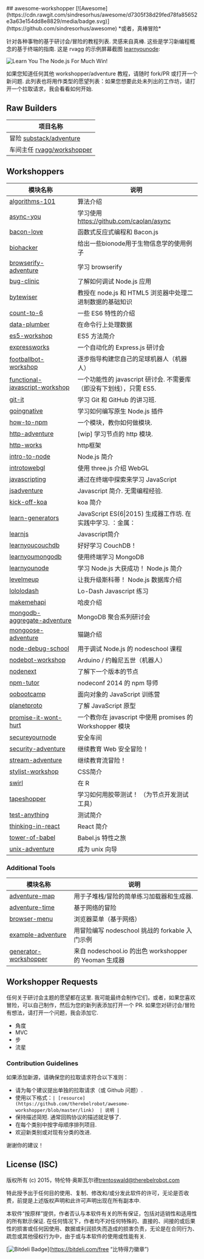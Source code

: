 <div class="github-widget" data-repo="therebelrobot/awesome-workshopper"></div>
## awesome-workshopper [![Awesome](https://cdn.rawgit.com/sindresorhus/awesome/d7305f38d29fed78fa85652e3a63e154dd8e8829/media/badge.svg)](https://github.com/sindresorhus/awesome)
*或者，真棒冒险*

针对各种事物的基于研讨会/冒险的教程列表. 灵感来自真棒. 这些是学习新编程概念的基于终端的指南. 这是 rvagg 的示例屏幕截图 [learnyounode](https://github.com/workshopper/learnyounode):

![Learn You The Node.js For Much Win!](https://raw.github.com/rvagg/learnyounode/master/learnyounode.png)

如果您知道任何其他 workshopper/adventure 教程，请随时 fork/PR 或打开一个新问题. 此列表也将用作类型的愿望列表：如果您想要此处未列出的工作坊，请打开一个拉取请求，我会看看如何开始. 

## Raw Builders
 | 项目名称 |
| ------------- |
 | 冒险 [substack/adventure](https://github.com/substack/adventure)|
 | 车间主任 [rvagg/workshopper](https://github.com/workshopper/workshopper) |

## Workshoppers
 | 模块名称 | 说明 |
| ------------- | ------------- |
| [algorithms-101](https://github.com/linclark/algorithms-101)  | 算法介绍 |
| [async-you](https://github.com/bulkan/async-you)  | 学习使用 https://github.com/caolan/async |
| [bacon-love](https://github.com/mikaelbr/bacon-love)  | 函数式反应式编程和 Bacon.js |
| [biohacker](https://github.com/bionode/biohacker)  | 给出一些bionode用于生物信息学的使用例子 |
| [browserify-adventure](https://github.com/substack/browserify-adventure)  | 学习 browserify |
| [bug-clinic](https://github.com/othiym23/bug-clinic)  | 了解如何调试 Node.js 应用 |
| [bytewiser](https://github.com/maxogden/bytewiser)  | 教授在 node.js 和 HTML5 浏览器中处理二进制数据的基础知识 |
| [count-to-6](https://github.com/domenic/count-to-6)  | 一些 ES6 特性的介绍 |
| [data-plumber](https://github.com/maxogden/data-plumber)  | 在命令行上处理数据 |
| [es5-workshop](https://github.com/timoxley/es5-workshop)  |  ES5 方法简介 |
| [expressworks](https://github.com/azat-co/expressworks)  | 一个自动化的 Express.js 研讨会 |
| [footballbot-workshop](https://github.com/alanshaw/footballbot-workshop)  | 逐步指导构建您自己的足球机器人（机器人）|
| [functional-javascript-workshop](https://github.com/timoxley/functional-javascript-workshop)  | 一个功能性的 javascript 研讨会. 不需要库（即没有下划线），只需 ES5.  |
| [git-it](https://github.com/jlord/git-it)  | 学习 Git 和 GitHub 的讲习班.  |
| [goingnative](https://github.com/workshopper/goingnative)  | 学习如何编写原生 Node.js 插件 |
| [how-to-npm](https://github.com/npm/how-to-npm)  | 一个模块，教你如何做模块.  |
| [http-adventure](https://github.com/yoshuawuyts/http-adventure)  |  [wip] 学习节点的 http 模块.  |
| [http-works](https://github.com/Raynos/http-works)  |  http框架|
| [intro-to-node](https://github.com/sherodtaylor/intro-to-node)  |  Node.js 简介 |
| [introtowebgl](https://github.com/alexmackey/IntroToWebGLWithThreeJS)  | 使用 three.js 介绍 WebGL |
| [javascripting](https://github.com/sethvincent/javascripting)  | 通过在终端中探索来学习 JavaScript |
| [jsadventure](https://github.com/mk30/jsadventure)  |  Javascript 简介. 无需编程经验.  |
| [kick-off-koa](https://github.com/koajs/kick-off-koa)  |  koa 简介 |
| [learn-generators](https://github.com/isRuslan/learn-generators)  |  JavaScript ES(6\|2015) 生成器工作坊. 在实践中学习.  ：金属：|
| [learnjs](https://github.com/mikeal/learnjs)  |  Javascript简介 |
| [learnyoucouchdb](https://github.com/robertkowalski/learnyoucouchdb)  | 好好学习 CouchDB！  |
| [learnyoumongodb](https://github.com/braz/learnyoumongodb)  | 使用终端学习 MongoDB |
| [learnyounode](https://github.com/workshopper/learnyounode)  | 学习 Node.js 大获成功！  Node.js 简介 |
| [levelmeup](https://github.com/workshopper/levelmeup)  | 让我升级斯科蒂！  Node.js 数据库介绍 |
| [lololodash](https://github.com/mdunisch/lololodash)  |  Lo-Dash Javascript 练习 |
| [makemehapi](https://github.com/nvcexploder/makemehapi)  | 哈皮介绍 |
| [mongodb-aggregate-adventure](https://github.com/braz/mongodb-aggregate-adventure)  |  MongoDB 聚合系列研讨会 |
| [mongoose-adventure](https://github.com/wearefractal/mongoose-adventure)  | 猫鼬介绍 |
| [node-debug-school](https://github.com/joyent/node-debug-school)  | 用于调试 Node.js 的 nodeschool 课程 |
| [nodebot-workshop](https://github.com/tableflip/nodebot-workshop)  |  Arduino / 约翰尼五世（机器人）|
| [nodenext](https://github.com/geek/nodenext)  | 了解下一个版本的节点 |
| [npm-tutor](https://github.com/timoxley/npm-tutor)  |  nodeconf 2014 的 npm 导师 |
| [oobootcamp](https://github.com/winsonwq/OOBootcamp.js)  | 面向对象的 JavaScript 训练营 |
| [planetproto](https://github.com/sporto/planetproto)  | 了解 JavaScript 原型 |
| [promise-it-wont-hurt](https://github.com/stevekane/promise-it-wont-hurt)  | 一个教你在 javascript 中使用 promises 的 Workshopper 模块 |
| [secureyournode](https://github.com/someoneweird/secureyournode)  | 安全车间 |
| [security-adventure](https://github.com/toolness/security-adventure)  | 继续教育 Web 安全冒险！  |
| [stream-adventure](https://github.com/substack/stream-adventure)  | 继续教育流冒险！  |
| [stylist-workshop](https://github.com/alanshaw/stylist)  |  CSS简介 |
| [swirl](https://github.com/swirldev/swirl)  | 在 R | 中学习统计计算和图形编程语言 R
| [tapeshopper](https://github.com/tomgco/tapeshopper)  | 学习如何用胶带测试！  （为节点开发测试工具）|
| [test-anything](https://github.com/finnp/test-anything)  | 测试简介 |
| [thinking-in-react](https://github.com/asbjornenge/thinking-in-react)  |  React 简介 |
| [tower-of-babel](https://github.com/yosuke-furukawa/tower-of-babel)  |  Babel.js 特性之旅 |
| [unix-adventure](https://github.com/substack/unix-adventure)  | 成为 unix 向导 |

### Additional Tools
 | 模块名称 | 说明 |
| ------------- | ------------- |
| [adventure-map](https://github.com/timoxley/adventure-map)  | 用于子堆栈/冒险的简单练习加载器和生成器.  |
| [adventure-time](https://github.com/maxogden/adventure-time)  | 基于网络的冒险 |
| [browser-menu](https://www.npmjs.com/package/browser-menu)  | 浏览器菜单（基于网络）|
| [example-adventure](https://github.com/substack/example-adventure)  | 用冒险编写 nodeschool 挑战的 forkable 入门示例 |
| [generator-workshopper](https://github.com/mindcookin/generator-workshopper)  | 来自 nodeschool.io 的出色 workshopper 的 Yeoman 生成器 |

## Workshopper Requests
任何关于研讨会主题的愿望都在这里. 我可能最终会制作它们，或者，如果您喜欢冒险，可以自己制作，然后为您的新列表添加打开一个 PR. 如果您对研讨会/冒险有想法，请打开一个问题，我会添加它.

- 角度
- MVC
- 步
- 流星

### Contribution Guidelines
如果添加新源，请确保您的拉取请求符合以下准则：

* 请为每个建议提出单独的拉取请求（或 Github 问题）.
* 使用以下格式：`| [resource](https://github.com/therebelrobot/awesome-workshopper/blob/master/link)  | 说明 |`
 * 保持描述简短. 通常回购协议的描述就足够了.
* 在每个类别中按字母顺序排列项目.
* 欢迎新类别或对现有分类的改进.

谢谢你的建议！

## License (ISC)

版权所有 (c) 2015，特伦特·奥斯瓦尔德<trentoswald@therebelrobot.com>

特此授予出于任何目的使用、复制、修改和/或分发此软件的许可，无论是否收费，前提是上述版权声明和此许可声明出现在所有副本中.

本软件“按原样”提供，作者否认与本软件有关的所有保证，包括对适销性和适用性的所有默示保证. 在任何情况下，作者均不对任何特殊的、直接的、间接的或后果性的损害或任何因使用、数据或利润损失而造成的损害负责，无论是在合同行为、疏忽或其他侵权行为中，由于或与本软件的使用或性能有关.


[![Bitdeli Badge](https://d2weczhvl823v0.cloudfront.net/therebelrobot/awesome-workshopper/trend.png)](https://bitdeli.com/free “比特得力徽章”)
